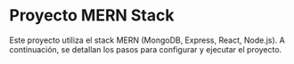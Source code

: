 # Proyecto MERN Stack

Este proyecto utiliza el stack MERN (MongoDB, Express, React, Node.js). A continuación, se detallan los pasos para configurar y ejecutar el proyecto.
